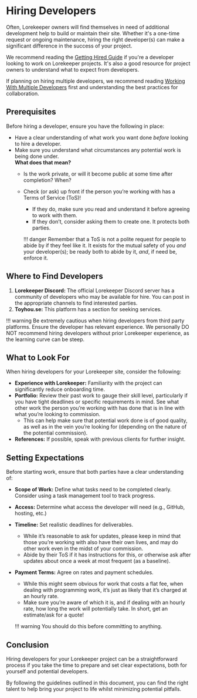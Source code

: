 # Hiring Developers

Often, Lorekeeper owners will find themselves in need of additional development help to build or maintain their site. Whether it's a one-time request or ongoing maintenance, hiring the right developer(s) can make a significant difference in the success of your project.

We recommend reading the [Getting Hired Guide](getting-hired.md) if you're a developer looking to work on Lorekeeper projects. It's also a good resource for project owners to understand what to expect from developers.

If planning on hiring multiple developers, we recommend reading [Working With Multiple Developers](working-with-multiple-devs.md) first and understanding the best practices for collaboration.

## Prerequisites

Before hiring a developer, ensure you have the following in place:

-  Have a clear understanding of what work you want done *before* looking to hire a developer.
-  Make sure you understand what circumstances any potential work is being done under.  
**What does that mean?**
    - Is the work private, or will it become public at some time after completion? When?
    - Check (or ask) up front if the person you’re working with has a Terms of Service (ToS)!
        - If they do, make sure you read and understand it before agreeing to work with them.
        - If they don’t, consider asking them to create one. It protects both parties.

        !!! danger
            Remember that a ToS is not a polite request for people to abide by if they feel like it.
            It exists for the mutual safety of you *and* your developer(s); be ready both to abide by it, *and*, if need be, enforce it.

## Where to Find Developers

1. **Lorekeeper Discord:** The official Lorekeeper Discord server has a community of developers who may be available for hire. You can post in the appropriate channels to find interested parties.
2. **Toyhou.se:** This platform has a section for seeking services.

!!! warning
    Be extremely cautious when hiring developers from third party platforms. Ensure the developer has relevant experience. We personally DO NOT recommend hiring developers without prior Lorekeeper experience, as the learning curve can be steep.

## What to Look For
When hiring developers for your Lorekeeper site, consider the following:

- **Experience with Lorekeeper:** Familiarity with the project can significantly reduce onboarding time.
- **Portfolio:** Review their past work to gauge their skill level, particularly if you have tight deadlines or specific requirements in mind. See what other work the person you’re working with has done that is in line with what you’re looking to commission.
    - This can help make sure that potential work done is of good quality, as well as in the vein you’re looking for (depending on the nature of the potential commission).
- **References:** If possible, speak with previous clients for further insight.

## Setting Expectations
Before starting work, ensure that both parties have a clear understanding of:

- **Scope of Work:** Define what tasks need to be completed clearly. Consider using a task management tool to track progress.

- **Access:** Determine what access the developer will need (e.g., GitHub, hosting, etc.)

- **Timeline:** Set realistic deadlines for deliverables.
    - While it’s reasonable to ask for updates, please keep in mind that those you’re working with also have their own lives, and may do other work even in the midst of your commission.
    - Abide by their ToS if it has instructions for this, or otherwise ask after updates about once a week at most frequent (as a baseline).

- **Payment Terms:** Agree on rates and payment schedules.
    - While this might seem obvious for work that costs a flat fee, when dealing with programming work, it’s just as likely that it’s charged at an hourly rate.
    - Make sure you’re aware of which it is, and if dealing with an hourly rate, how long the work will potentially take. In short, get an estimate/ask for a quote!

    !!! warning
        You should do this before committing to anything.

## Conclusion
Hiring developers for your Lorekeeper project can be a straightforward process if you take the time to prepare and set clear expectations, both for yourself and potential developers.

By following the guidelines outlined in this document, you can find the right talent to help bring your project to life whilst minimizing potential pitfalls.